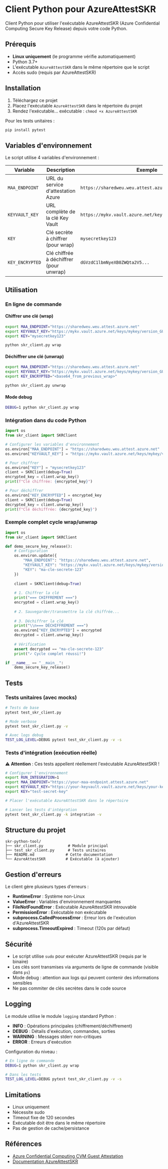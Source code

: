 # Client Python pour AzureAttestSKR

Client Python pour utiliser l'exécutable AzureAttestSKR (Azure Confidential Computing Secure Key Release) depuis votre code Python.

## Prérequis

- **Linux uniquement** (le programme vérifie automatiquement)
- Python 3.7+
- L'exécutable `AzureAttestSKR` dans le même répertoire que le script
- Accès sudo (requis par AzureAttestSKR)

## Installation

1. Téléchargez ce projet
2. Placez l'exécutable `AzureAttestSKR` dans le répertoire du projet
3. Rendez l'exécutable... exécutable : `chmod +x AzureAttestSKR`

Pour les tests unitaires :
```bash
pip install pytest
```

## Variables d'environnement

Le script utilise 4 variables d'environnement :

| Variable | Description | Exemple |
|----------|-------------|---------|
| `MAA_ENDPOINT` | URL du service d'attestation Azure | `https://sharedweu.weu.attest.azure.net` |
| `KEYVAULT_KEY` | URL complète de la clé Key Vault | `https://mykv.vault.azure.net/keys/mykey/version_GUID` |
| `KEY` | Clé secrète à chiffrer (pour wrap) | `mysecretkey123` |
| `KEY_ENCRYPTED` | Clé chiffrée à déchiffrer (pour unwrap) | `dGVzdC1lbmNyeXB0ZWQta2V5...` |

## Utilisation

### En ligne de commande

#### Chiffrer une clé (wrap)
```bash
export MAA_ENDPOINT="https://sharedweu.weu.attest.azure.net"
export KEYVAULT_KEY="https://mykv.vault.azure.net/keys/mykey/version_GUID"
export KEY="mysecretkey123"

python skr_client.py wrap
```

#### Déchiffrer une clé (unwrap)
```bash
export MAA_ENDPOINT="https://sharedweu.weu.attest.azure.net"
export KEYVAULT_KEY="https://mykv.vault.azure.net/keys/mykey/version_GUID"
export KEY_ENCRYPTED="<base64_from_previous_wrap>"

python skr_client.py unwrap
```

#### Mode debug
```bash
DEBUG=1 python skr_client.py wrap
```

### Intégration dans du code Python

```python
import os
from skr_client import SKRClient

# Configurer les variables d'environnement
os.environ["MAA_ENDPOINT"] = "https://sharedweu.weu.attest.azure.net"
os.environ["KEYVAULT_KEY"] = "https://mykv.vault.azure.net/keys/mykey/version_GUID"

# Pour chiffrer
os.environ["KEY"] = "mysecretkey123"
client = SKRClient(debug=True)
encrypted_key = client.wrap_key()
print(f"Clé chiffrée: {encrypted_key}")

# Pour déchiffrer
os.environ["KEY_ENCRYPTED"] = encrypted_key
client = SKRClient(debug=True)
decrypted_key = client.unwrap_key()
print(f"Clé déchiffrée: {decrypted_key}")
```

### Exemple complet cycle wrap/unwrap

```python
import os
from skr_client import SKRClient

def demo_secure_key_release():
    # Configuration
    os.environ.update({
        "MAA_ENDPOINT": "https://sharedweu.weu.attest.azure.net",
        "KEYVAULT_KEY": "https://mykv.vault.azure.net/keys/mykey/version_GUID",
        "KEY": "ma-cle-secrete-123"
    })
    
    client = SKRClient(debug=True)
    
    # 1. Chiffrer la clé
    print("=== CHIFFREMENT ===")
    encrypted = client.wrap_key()
    
    # 2. Sauvegarder/transmettre la clé chiffrée...
    
    # 3. Déchiffrer la clé
    print("\\n=== DÉCHIFFREMENT ===")
    os.environ["KEY_ENCRYPTED"] = encrypted
    decrypted = client.unwrap_key()
    
    # Vérification
    assert decrypted == "ma-cle-secrete-123"
    print("✓ Cycle complet réussi!")

if __name__ == "__main__":
    demo_secure_key_release()
```

## Tests

### Tests unitaires (avec mocks)

```bash
# Tests de base
pytest test_skr_client.py

# Mode verbose
pytest test_skr_client.py -v

# Avec logs debug
TEST_LOG_LEVEL=DEBUG pytest test_skr_client.py -v -s
```

### Tests d'intégration (exécution réelle)

⚠️ **Attention** : Ces tests appellent réellement l'exécutable AzureAttestSKR !

```bash
# Configurer l'environnement
export RUN_INTEGRATION=1
export MAA_ENDPOINT="https://your-maa-endpoint.attest.azure.net"
export KEYVAULT_KEY="https://your-keyvault.vault.azure.net/keys/your-key/version"
export KEY="test-secret-key"

# Placer l'exécutable AzureAttestSKR dans le répertoire

# Lancer les tests d'intégration
pytest test_skr_client.py -k integration -v
```

## Structure du projet

```
skr-python-tool/
├── skr_client.py           # Module principal
├── test_skr_client.py      # Tests unitaires
├── README.md              # Cette documentation
└── AzureAttestSKR         # Exécutable (à ajouter)
```

## Gestion d'erreurs

Le client gère plusieurs types d'erreurs :

- **RuntimeError** : Système non-Linux
- **ValueError** : Variables d'environnement manquantes
- **FileNotFoundError** : Exécutable AzureAttestSKR introuvable
- **PermissionError** : Exécutable non exécutable
- **subprocess.CalledProcessError** : Erreur lors de l'exécution d'AzureAttestSKR
- **subprocess.TimeoutExpired** : Timeout (120s par défaut)

## Sécurité

- Le script utilise `sudo` pour exécuter AzureAttestSKR (requis par le binaire)
- Les clés sont transmises via arguments de ligne de commande (visible dans `ps`)
- Mode debug : attention aux logs qui peuvent contenir des informations sensibles
- Ne pas commiter de clés secrètes dans le code source

## Logging

Le module utilise le module `logging` standard Python :

- **INFO** : Opérations principales (chiffrement/déchiffrement)
- **DEBUG** : Détails d'exécution, commandes, sorties
- **WARNING** : Messages stderr non-critiques
- **ERROR** : Erreurs d'exécution

Configuration du niveau :
```bash
# En ligne de commande
DEBUG=1 python skr_client.py wrap

# Dans les tests
TEST_LOG_LEVEL=DEBUG pytest test_skr_client.py -v -s
```

## Limitations

- Linux uniquement
- Nécessite sudo
- Timeout fixe de 120 secondes
- Exécutable doit être dans le même répertoire
- Pas de gestion de cache/persistance

## Références

- [Azure Confidential Computing CVM Guest Attestation](https://github.com/Azure/confidential-computing-cvm-guest-attestation)
- [Documentation AzureAttestSKR](https://github.com/Azure/confidential-computing-cvm-guest-attestation/blob/main/cvm-securekey-release-app/README.md)
